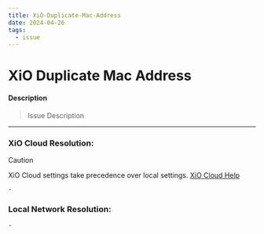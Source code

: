 ```yaml
---
title: XiO-Duplicate-Mac-Address
date: 2024-04-26
tags:
  - issue
---
```

# XiO Duplicate Mac Address

#### Description

> Issue Description

---
### XiO Cloud Resolution:

> [!CAUTION]
> XiO Cloud settings take precedence over local settings. [XiO Cloud Help](../../05-Team/02-Resources/Crestron-OLH-Links.md#XiO%20Cloud)

```
- 
```

### Local Network Resolution:
```
- 
```